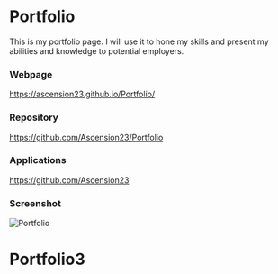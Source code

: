 # Portfolio

This is my portfolio page. I will use it to hone my skills and present my abilities and knowledge to potential employers.

### Webpage
https://ascension23.github.io/Portfolio/

### Repository
https://github.com/Ascension23/Portfolio

### Applications
https://github.com/Ascension23

### Screenshot
![Portfolio](https://user-images.githubusercontent.com/77472152/126877408-8c0a76a1-cb57-45de-98f5-f8d51763090d.png)




# Portfolio3
